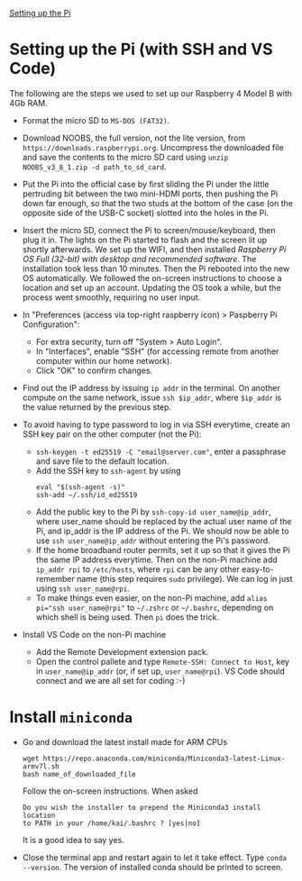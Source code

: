 [Setting up the Pi](#setting-up-the-pi-with-ssh-and-vs-code)


# Setting up the Pi (with SSH and VS Code)
The following are the steps we used to set up our Raspberry 4 Model B with 4Gb RAM.  

- Format the micro SD to `MS-DOS (FAT32)`.

- Download NOOBS, the full version, not the lite version, from `https://downloads.raspberrypi.org`. Uncompress the downloaded file and save the contents to the micro SD card using `unzip NOOBS_v3_8_1.zip -d path_to_sd_card`.  

- Put the Pi into the official case by first sliding the Pi under the little pertruding bit between the two mini-HDMI ports, then pushing the Pi down far enough, so that the two studs at the bottom of the case (on the opposite side of the USB-C socket) slotted into the holes in the Pi. 
 
- Insert the micro SD, connect the Pi to screen/mouse/keyboard, then plug it in. The lights on the Pi started to flash and the screen lit up shortly afterwards. We set up the WIFI, and then installed *Raspberry Pi OS Full (32-bit) with desktop and recommended software*. The installation took less than 10 minutes. Then the Pi rebooted into the new OS automatically. We followed the on-screen instructions to choose a location and set up an account. Updating the OS took a while, but the process went smoothly, requiring no user input.

- In "Preferences (access via top-right raspberry icon) > Paspberry Pi Configuration":
  - For extra security, turn off "System > Auto Login".
  - In "Interfaces", enable "SSH" (for accessing remote from another computer within our home network).
  - Click "OK" to confirm changes.

- Find out the IP address by issuing `ip addr` in the terminal. On another compute on the same network, issue `ssh $ip_addr`, where `$ip_addr` is the value returned by the previous step.

- To avoid having to type password to log in via SSH everytime, create an SSH key pair on the other computer (not the Pi):
  - `ssh-keygen -t ed25519 -C "email@server.com"`, enter a passphrase and save file to the default location.
  - Add the SSH key to `ssh-agent` by using 
    ```
    eval "$(ssh-agent -s)"
    ssh-add ~/.ssh/id_ed25519
    ```
  - Add the public key to the Pi by `ssh-copy-id user_name@ip_addr`, where user_name should be replaced by the actual user name of the Pi, and ip_addr is the IP address of the Pi. We should now be able to use `ssh user_name@ip_addr` without entering the Pi's password.
  - If the home broadband router permits, set it up so that it gives the Pi the same IP address everytime. Then on the non-Pi machine add `ip_addr rpi` to `/etc/hosts`, where `rpi` can be any other easy-to-remember name (this step requires `sudo` privilege). We can log in just using `ssh user_name@rpi`.
  - To make things even easier, on the non-Pi machine, add `alias pi="ssh user_name@rpi"` to `~/.zshrc` or `~/.bashrc`, depending on which shell is being used. Then `pi` does the trick.


- Install VS Code on the non-Pi machine
  - Add the Remote Development extension pack.
  - Open the control pallete and type `Remote-SSH: Connect to Host`, key in `user_name@ip_addr` (or, if set up, `user_name@rpi`). VS Code should connect and we are all set for coding :-)
  


# Install `miniconda`
- Go and download the latest install made for ARM CPUs
  ```
  wget https://repo.anaconda.com/miniconda/Miniconda3-latest-Linux-armv7l.sh
  bash name_of_downloaded_file
  ```

  Follow the on-screen instructions. When asked
  ```
  Do you wish the installer to prepend the Miniconda3 install location
  to PATH in your /home/kai/.bashrc ? [yes|no]
  ```

  It is a good idea to say yes. 

- Close the terminal app and restart again to let it take effect. Type `conda --version`. The version of installed conda should be printed to screen.